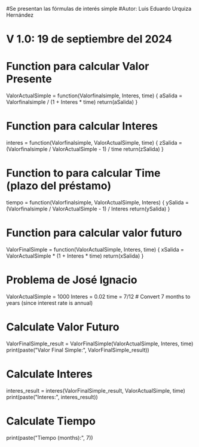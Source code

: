 #Se presentan las fórmulas de interés simple
#Autor: Luis Eduardo Urquiza Hernández
# V 1.0: 19 de septiembre del 2024

# Function para calcular Valor Presente
ValorActualSimple = function(Valorfinalsimple, Interes, time) {
  aSalida = Valorfinalsimple / (1 + Interes * time)
  return(aSalida)
}

# Function para calcular Interes
interes = function(Valorfinalsimple, ValorActualSimple, time) {
  zSalida = (Valorfinalsimple / ValorActualSimple - 1) / time
  return(zSalida)
}

# Function to para calcular Time (plazo del préstamo)
tiempo = function(Valorfinalsimple, ValorActualSimple, Interes) {
  ySalida = (Valorfinalsimple / ValorActualSimple - 1) / Interes
  return(ySalida)
}

# Function para calcular valor futuro 
ValorFinalSimple = function(ValorActualSimple, Interes, time) {
  xSalida = ValorActualSimple * (1 + Interes * time)
  return(xSalida)
}

# Problema de José Ignacio
ValorActualSimple = 1000
Interes = 0.02
time = 7/12  # Convert 7 months to years (since interest rate is annual)

# Calculate Valor Futuro
ValorFinalSimple_result = ValorFinalSimple(ValorActualSimple, Interes, time)
print(paste("Valor Final Simple:", ValorFinalSimple_result))

# Calculate Interes
interes_result = interes(ValorFinalSimple_result, ValorActualSimple, time)
print(paste("Interes:", interes_result))

# Calculate Tiempo
print(paste("Tiempo (months):", 7))
```
